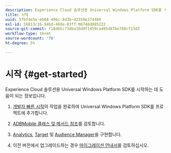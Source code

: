 ```yaml
---
description: Experience Cloud 솔루션용 Universal Windows Platform SDK를 시작하는 데 도움이 되는 정보입니다
title: 시작
uuid: 5fbfde5e-eb08-496c-8d3b-d2350e374404
exl-id: 56813c16-94bd-469e-83ff-06748d885222
source-git-commit: f18d65c738ba16d9f1459ca485d87be708cf23d2
workflow-type: tm+mt
source-wordcount: '78'
ht-degree: 5%

---
```


# 시작 {#get-started}

Experience Cloud 솔루션용 Universal Windows Platform SDK를 시작하는 데 도움이 되는 정보입니다.

1. [개발자 빠른 시작](/help/universal-windows/c-getting-started/dev-qs.md)의 작업을 완료하여 Universal Windows Platform SDK를 프로젝트에 추가합니다.

1. [ADBMobile 클래스 및 메서드 참조](/help/universal-windows/c-configuration/methods.md)를 검토합니다.

1. [Analytics](/help/universal-windows/analytics/analytics-methods.md), [Target](/help/universal-windows/target/target-methods.md) 및 [Audience Manager](/help/universal-windows/audiencemgmt/audience-manager-methods.md)을 구현합니다.

1. 이전 버전에서 업그레이드하는 경우 [마이그레이션 안내서](/help/universal-windows/migration-v3.md)를 검토하십시오.
